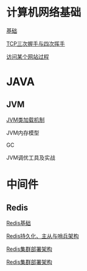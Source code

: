# 计算机网络基础

[基础](Network/基础.md)

[TCP三次握手与四次挥手](Network/TCP三次握手与四次挥手.md)

[访问某个网站过程](Network/访问某个网站的过程.md)


# JAVA

## JVM

[JVM类加载机制](Java/JVM/JVM类加载机制.md)

JVM内存模型

GC

JVM调优工具及实战




# 中间件

## Redis

[Redis基础](Redis/Redis基础.md)

[Redis持久化、主从与哨兵架构](Redis/Redis持久化、主从与哨兵架构.md)

[Redis集群部署架构](Redis/Redis缓存穿透、雪崩、击穿问题.md)

[Redis集群部署架构](Redis/Redis集群部署架构.md)

